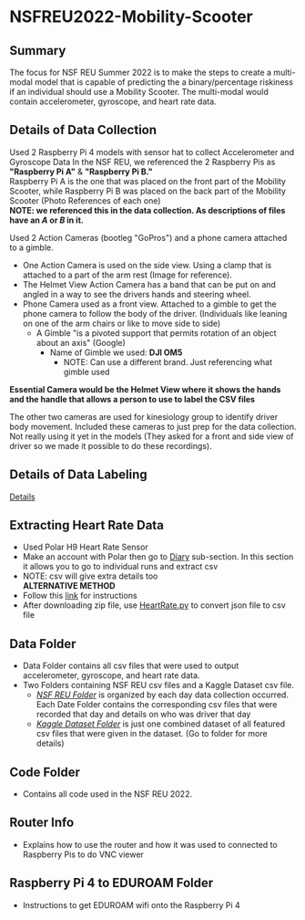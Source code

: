 # NSFREU2022-Mobility-Scooter

## Summary
The focus for NSF REU Summer 2022 is to make the steps to create a multi-modal model that is capable of predicting the a binary/percentage riskiness if an individual should use a Mobility Scooter. The multi-modal would contain accelerometer, gyroscope, and heart rate data.

## Details of Data Collection
Used 2 Raspberry Pi 4 models with sensor hat to collect Accelerometer and Gyroscope Data
In the NSF REU, we referenced the 2 Raspberry Pis as **"Raspberry Pi A"** & **"Raspberry Pi B."** \
Raspberry Pi A is the one that was placed on the front part of the Mobility Scooter, while
Raspberry Pi B was placed on the back part of the Mobility Scooter (Photo References of each one)\
**NOTE: we referenced this in the data collection. As descriptions of files have an *A* or *B* in it.**

Used 2 Action Cameras (bootleg "GoPros") and a phone camera attached to a gimble.
- One Action Camera is used on the side view. Using a clamp that is attached to a part of the
arm rest (Image for reference). 
- The Helmet View Action Camera has a band that can be put on and angled in a way to see the
drivers hands and steering wheel.
- Phone Camera used as a front view. Attached to a gimble to get the phone camera to follow the
body of the driver. (Individuals like leaning on one of the arm chairs or like to move side to side)
  - A Gimble "is a pivoted support that permits rotation of an object about an axis" (Google)
    - Name of Gimble we used: **DJI OM5**
      - NOTE: Can use a different brand. Just referencing what gimble used

**Essential Camera would be the Helmet View where it shows the hands and the handle that
allows a person to use to label the CSV files**

The other two cameras are used for kinesiology group to identify driver body movement. Included these cameras to just prep for the data collection. Not really using it yet in the models (They asked for a front
and side view of driver so we made it possible to do these recordings).

## Details of Data Labeling
[Details](https://github.com/MarcCruzs/NSFREU2022-Mobility-Scooter/blob/main/Data/README.md)

## Extracting Heart Rate Data
- Used Polar H9 Heart Rate Sensor
- Make an account with Polar then go to [Diary](https://flow.polar.com/diary)  sub-section.
In this section it allows you to go to individual runs and extract csv
- NOTE: csv will give extra details too\
**ALTERNATIVE METHOD**
- Follow this [link](https://support.polar.com/en/how-to-download-all-your-data-from-polar-flow
) for instructions
- After downloading zip file, use [HeartRate.py](https://github.com/MarcCruzs/NSFREU2022-Mobility-Scooter/blob/main/code/HeartRate.py)
to convert json file to csv file

## Data Folder
- Data Folder contains all csv files that were used to output accelerometer, gyroscope, and heart rate data.
- Two Folders containing NSF REU csv files and a Kaggle Dataset csv file.
  - *[NSF REU Folder](https://github.com/MarcCruzs/NSFREU2022-Mobility-Scooter/tree/main/Data/NSF%20REU%202022%20Data%20Collection)* is organized by each day data collection occurred. Each Date Folder contains the corresponding csv files that were recorded that day and details on who was driver that day
  - *[Kaggle Dataset Folder](https://github.com/MarcCruzs/NSFREU2022-Mobility-Scooter/tree/main/Data/Kaggle%20Driving%20Behavior%20Dataset)* is just one combined dataset of all featured csv files that were given in the dataset. (Go to folder for more details)
  
## Code Folder
- Contains all code used in the NSF REU 2022. 

## Router Info
- Explains how to use the router and how it was used to connected to Raspberry Pis to do
VNC viewer

## Raspberry Pi 4 to EDUROAM Folder
- Instructions to get EDUROAM wifi onto the Raspberry Pi 4
